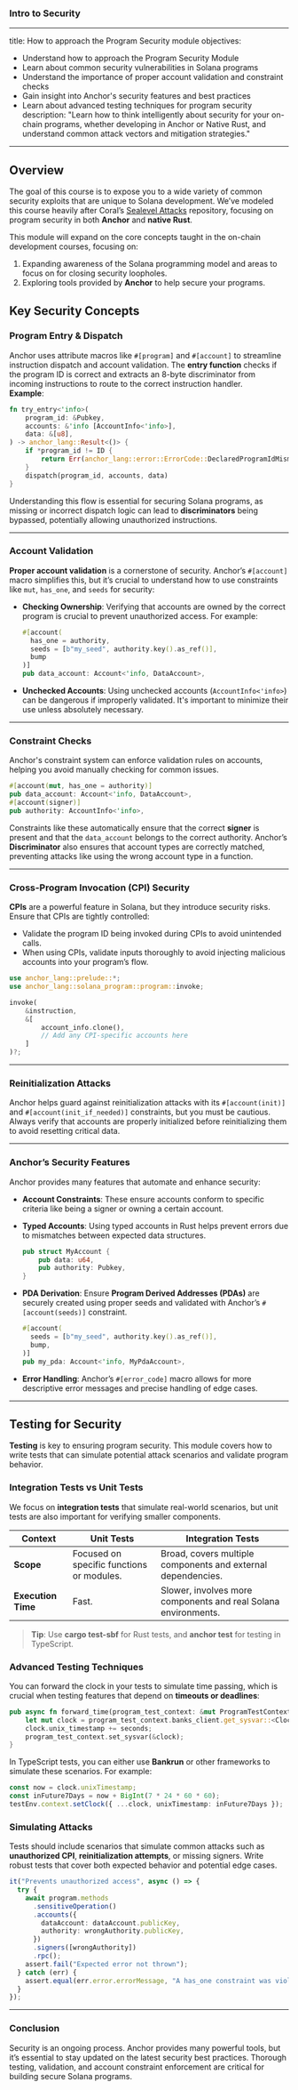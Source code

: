 ### Intro to Security

---

title: How to approach the Program Security module objectives:

- Understand how to approach the Program Security Module
- Learn about common security vulnerabilities in Solana programs
- Understand the importance of proper account validation and constraint checks
- Gain insight into Anchor's security features and best practices
- Learn about advanced testing techniques for program security description:
  "Learn how to think intelligently about security for your on-chain programs,
  whether developing in Anchor or Native Rust, and understand common attack
  vectors and mitigation strategies."

---

## Overview

The goal of this course is to expose you to a wide variety of common security
exploits that are unique to Solana development. We’ve modeled this course
heavily after Coral’s
[Sealevel Attacks](https://github.com/coral-xyz/sealevel-attacks) repository,
focusing on program security in both **Anchor** and **native Rust**.

This module will expand on the core concepts taught in the on-chain development
courses, focusing on:

1. Expanding awareness of the Solana programming model and areas to focus on for
   closing security loopholes.
2. Exploring tools provided by **Anchor** to help secure your programs.

## Key Security Concepts

### Program Entry & Dispatch

Anchor uses attribute macros like `#[program]` and `#[account]` to streamline
instruction dispatch and account validation. The **entry function** checks if
the program ID is correct and extracts an 8-byte discriminator from incoming
instructions to route to the correct instruction handler.  
**Example**:

```rust
fn try_entry<'info>(
    program_id: &Pubkey,
    accounts: &'info [AccountInfo<'info>],
    data: &[u8],
) -> anchor_lang::Result<()> {
    if *program_id != ID {
        return Err(anchor_lang::error::ErrorCode::DeclaredProgramIdMismatch.into());
    }
    dispatch(program_id, accounts, data)
}
```

Understanding this flow is essential for securing Solana programs, as missing or
incorrect dispatch logic can lead to **discriminators** being bypassed,
potentially allowing unauthorized instructions.

---

### Account Validation

**Proper account validation** is a cornerstone of security. Anchor’s
`#[account]` macro simplifies this, but it’s crucial to understand how to use
constraints like `mut`, `has_one`, and `seeds` for security:

- **Checking Ownership**: Verifying that accounts are owned by the correct
  program is crucial to prevent unauthorized access. For example:

  ```rust
  #[account(
    has_one = authority,
    seeds = [b"my_seed", authority.key().as_ref()],
    bump
  )]
  pub data_account: Account<'info, DataAccount>,
  ```

- **Unchecked Accounts**: Using unchecked accounts (`AccountInfo<'info>`) can be
  dangerous if improperly validated. It's important to minimize their use unless
  absolutely necessary.

---

### Constraint Checks

Anchor's constraint system can enforce validation rules on accounts, helping you
avoid manually checking for common issues.

```rust
#[account(mut, has_one = authority)]
pub data_account: Account<'info, DataAccount>,
#[account(signer)]
pub authority: AccountInfo<'info>,
```

Constraints like these automatically ensure that the correct **signer** is
present and that the `data_account` belongs to the correct authority. Anchor’s
**Discriminator** also ensures that account types are correctly matched,
preventing attacks like using the wrong account type in a function.

---

### Cross-Program Invocation (CPI) Security

**CPIs** are a powerful feature in Solana, but they introduce security risks.
Ensure that CPIs are tightly controlled:

- Validate the program ID being invoked during CPIs to avoid unintended calls.
- When using CPIs, validate inputs thoroughly to avoid injecting malicious
  accounts into your program’s flow.

```rust
use anchor_lang::prelude::*;
use anchor_lang::solana_program::program::invoke;

invoke(
    &instruction,
    &[
        account_info.clone(),
        // Add any CPI-specific accounts here
    ]
)?;
```

---

### Reinitialization Attacks

Anchor helps guard against reinitialization attacks with its `#[account(init)]`
and `#[account(init_if_needed)]` constraints, but you must be cautious. Always
verify that accounts are properly initialized before reinitializing them to
avoid resetting critical data.

---

### Anchor’s Security Features

Anchor provides many features that automate and enhance security:

- **Account Constraints**: These ensure accounts conform to specific criteria
  like being a signer or owning a certain account.
- **Typed Accounts**: Using typed accounts in Rust helps prevent errors due to
  mismatches between expected data structures.

  ```rust
  pub struct MyAccount {
      pub data: u64,
      pub authority: Pubkey,
  }
  ```

- **PDA Derivation**: Ensure **Program Derived Addresses (PDAs)** are securely
  created using proper seeds and validated with Anchor’s `#[account(seeds)]`
  constraint.

  ```rust
  #[account(
    seeds = [b"my_seed", authority.key().as_ref()],
    bump,
  )]
  pub my_pda: Account<'info, MyPdaAccount>,
  ```

- **Error Handling**: Anchor’s `#[error_code]` macro allows for more descriptive
  error messages and precise handling of edge cases.

---

## Testing for Security

**Testing** is key to ensuring program security. This module covers how to write
tests that can simulate potential attack scenarios and validate program
behavior.

### Integration Tests vs Unit Tests

We focus on **integration tests** that simulate real-world scenarios, but unit
tests are also important for verifying smaller components.

| **Context**        | **Unit Tests**                            | **Integration Tests**                                          |
| ------------------ | ----------------------------------------- | -------------------------------------------------------------- |
| **Scope**          | Focused on specific functions or modules. | Broad, covers multiple components and external dependencies.   |
| **Execution Time** | Fast.                                     | Slower, involves more components and real Solana environments. |

> **Tip**: Use **cargo test-sbf** for Rust tests, and **anchor test** for
> testing in TypeScript.

### Advanced Testing Techniques

You can forward the clock in your tests to simulate time passing, which is
crucial when testing features that depend on **timeouts or deadlines**:

```rust
pub async fn forward_time(program_test_context: &mut ProgramTestContext, seconds: i64) {
    let mut clock = program_test_context.banks_client.get_sysvar::<Clock>().await.unwrap();
    clock.unix_timestamp += seconds;
    program_test_context.set_sysvar(&clock);
}
```

In TypeScript tests, you can either use **Bankrun** or other frameworks to
simulate these scenarios. For example:

```typescript
const now = clock.unixTimestamp;
const inFuture7Days = now + BigInt(7 * 24 * 60 * 60);
testEnv.context.setClock({ ...clock, unixTimestamp: inFuture7Days });
```

### Simulating Attacks

Tests should include scenarios that simulate common attacks such as
**unauthorized CPI**, **reinitialization attempts**, or missing signers. Write
robust tests that cover both expected behavior and potential edge cases.

```typescript
it("Prevents unauthorized access", async () => {
  try {
    await program.methods
      .sensitiveOperation()
      .accounts({
        dataAccount: dataAccount.publicKey,
        authority: wrongAuthority.publicKey,
      })
      .signers([wrongAuthority])
      .rpc();
    assert.fail("Expected error not thrown");
  } catch (err) {
    assert.equal(err.error.errorMessage, "A has_one constraint was violated");
  }
});
```

---

### Conclusion

Security is an ongoing process. Anchor provides many powerful tools, but it’s
essential to stay updated on the latest security best practices. Thorough
testing, validation, and account constraint enforcement are critical for
building secure Solana programs.
